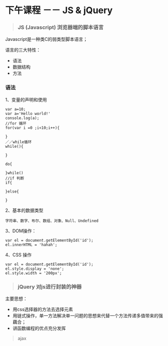 # 下午课程 －－ JS  & jQuery

> ### JS (Javascript) 浏览器端的脚本语言

Javascript是一种类C的弱类型脚本语言；

语言的三大特性：

- 语法
- 数据结构
- 方法

### 语法

1、变量的声明和使用

    var a=10;
    var a='Hello world!'
    console.log(a);
    //for 循环
    for(var i =0 ;i<10;i++){

    }
    ／／while循环
    while(){

    }
    
    do{

    }while()
    //if 判断
    if{

    }else{

    }

2、基本的数据类型

    字符串、数字、布尔、数组、对象、Null、Undefined

3、DOM操作：
    
    var el = document.getElementById('id');
    el.innerHTML = 'hahah';

4、CSS 操作

    var el = document.getElementById('id');
    el.style.display = 'none';
    el.style.width = '200px';
    

> ### jQuery 对js进行封装的神器

主要思想：
- 用css选择器的方法去选择元素
- 用链式操作，单一方法解决单一问题的思想来代替一个方法传递多值带来的强藕合；
- 讲函数编程的优点充分发挥

> ajax





